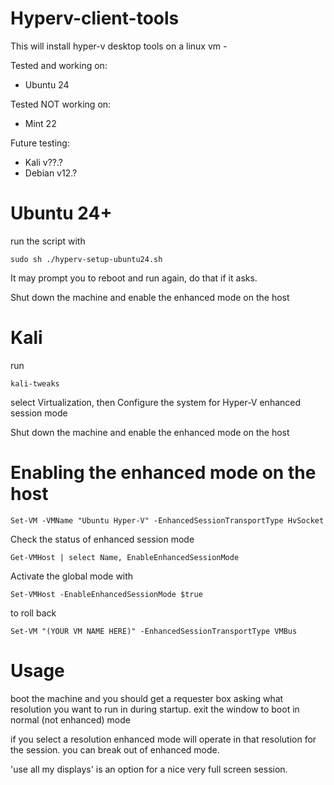 # Hyperv-client-tools

This will install hyper-v desktop tools on a linux vm - 

Tested and working on:

- Ubuntu 24

Tested NOT working on:

- Mint 22

Future testing: 

- Kali v??.?
- Debian v12.?

# Ubuntu 24+

run the script with

    sudo sh ./hyperv-setup-ubuntu24.sh

It may prompt you to reboot and run again, do that if it asks. 

Shut down the machine and enable the enhanced mode on the host

# Kali

run 

    kali-tweaks

select Virtualization, then Configure the system for Hyper-V enhanced session mode

Shut down the machine and enable the enhanced mode on the host

# Enabling the enhanced mode on the host

    Set-VM -VMName "Ubuntu Hyper-V" -EnhancedSessionTransportType HvSocket

Check the status of enhanced session mode

    Get-VMHost | select Name, EnableEnhancedSessionMode

Activate the global mode with

    Set-VMHost -EnableEnhancedSessionMode $true

to roll back

    Set-VM "(YOUR VM NAME HERE)" -EnhancedSessionTransportType VMBus

# Usage

boot the machine and you should get a requester box asking what resolution you want to run in during startup. exit the window to boot in normal (not enhanced) mode

if you select a resolution enhanced mode will operate in that resolution for the session. you can break out of enhanced mode. 

'use all my displays' is an option for a nice very full screen session. 
